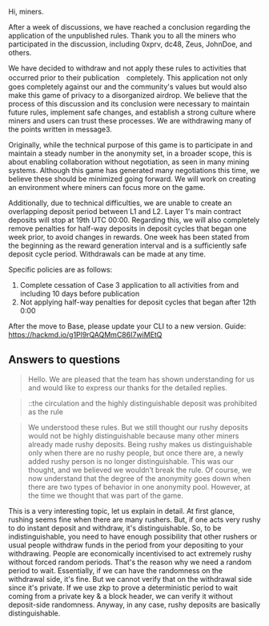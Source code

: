 Hi, miners. 

After a week of discussions, we have reached a conclusion regarding the application of the unpublished rules. Thank you to all the miners who participated in the discussion, including 0xprv, dc48, Zeus, JohnDoe, and others.

We have decided to withdraw and not apply these rules to activities that occurred prior to their publication　completely. This application not only goes completely against our and the community's values but would also make this game of privacy to a disorganized airdrop. We believe that the process of this discussion and its conclusion were necessary to maintain future rules, implement safe changes, and establish a strong culture where miners and users can trust these processes.
We are withdrawing many of the points written in message3. 

Originally, while the technical purpose of this game is to participate in and maintain a steady number in the anonymity set, in a broader scope, this is about enabling collaboration without negotiation, as seen in many mining systems. Although this game has generated many negotiations this time, we believe these should be minimized going forward. We will work on creating an environment where miners can focus more on the game.

Additionally, due to technical difficulties, we are unable to create an overlapping deposit period between L1 and L2. Layer 1's main contract deposits will stop at 19th UTC 00:00. Regarding this, we will also completely remove penalties for half-way deposits in deposit cycles that began one week prior, to avoid changes in rewards. One week has been stated from the beginning as the reward generation interval and is a sufficiently safe deposit cycle period. Withdrawals can be made at any time.

Specific policies are as follows:

1. Complete cessation of Case 3 application to all activities from and including 10 days before publication
2. Not applying half-way penalties for deposit cycles that began after 12th 0:00

After the move to Base, please update your CLI to a new version.
Guide: https://hackmd.io/g1Pl9rQAQMmC86I7wiMEtQ

## Answers to questions

> Hello. We are pleased that the team has shown understanding for us and would like to express our thanks for the detailed replies.

>  ::the circulation and the highly distinguishable deposit was prohibited as the rule

> We understood these rules. But we still thought our rushy deposits would not be highly distinguishable because many other miners already made rushy deposits. Being rushy makes us distinguishable only when there are no rushy people, but once there are, a newly added rushy person is no longer distinguishable. This was our thought, and we believed we wouldn’t break the rule. Of course, we now understand that the degree of the anonymity goes down when there are two types of behavior in one anonymity pool. However, at the time we thought that was part of the game.

This is a very interesting topic, let us explain in detail.
At first glance, rushing seems fine when there are many rushers. But, if one acts very rushy to do instant deposit and withdraw, it's distinguishable. So, to be indistinguishable, you need to have enough possibility that other rushers or usual people withdraw funds in the period from your depositing to your withdrawing. People are economically incentivised to act extremely rushy without forced random periods. That's the reason why we need a random period to wait. Essentially, if we can have the randomness on the withdrawal side, it's fine. But we cannot verify that on the withdrawal side since it's private. If we use zkp to prove a deterministic period to wait coming from a private key & a block header, we can verify it without deposit-side randomness. Anyway, in any case, rushy deposits are basically distinguishable.
